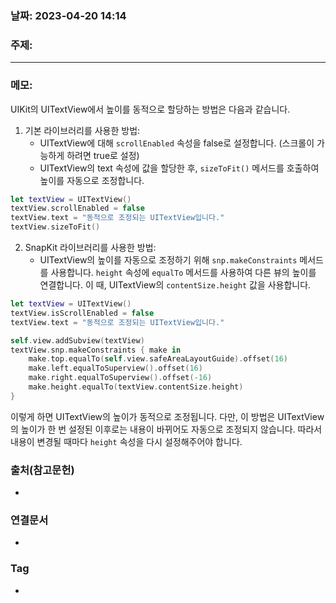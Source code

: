 ### 날짜: 2023-04-20 14:14

### 주제: 
---
### 메모: 
UIKit의 UITextView에서 높이를 동적으로 할당하는 방법은 다음과 같습니다.
1. 기본 라이브러리를 사용한 방법:
   - UITextView에 대해 `scrollEnabled` 속성을 false로 설정합니다. (스크롤이 가능하게 하려면 true로 설정)
   - UITextView의 text 속성에 값을 할당한 후, `sizeToFit()` 메서드를 호출하여 높이를 자동으로 조정합니다.

```swift
let textView = UITextView()
textView.scrollEnabled = false
textView.text = "동적으로 조정되는 UITextView입니다."
textView.sizeToFit()
```

2. SnapKit 라이브러리를 사용한 방법:
   - UITextView의 높이를 자동으로 조정하기 위해 `snp.makeConstraints` 메서드를 사용합니다. `height` 속성에 `equalTo` 메서드를 사용하여 다른 뷰의 높이를 연결합니다. 이 때, UITextView의 `contentSize.height` 값을 사용합니다.

```swift
let textView = UITextView()
textView.isScrollEnabled = false
textView.text = "동적으로 조정되는 UITextView입니다."

self.view.addSubview(textView)
textView.snp.makeConstraints { make in
    make.top.equalTo(self.view.safeAreaLayoutGuide).offset(16)
    make.left.equalToSuperview().offset(16)
    make.right.equalToSuperview().offset(-16)
    make.height.equalTo(textView.contentSize.height)
}
```

이렇게 하면 UITextView의 높이가 동적으로 조정됩니다. 다만, 이 방법은 UITextView의 높이가 한 번 설정된 이후로는 내용이 바뀌어도 자동으로 조정되지 않습니다. 따라서 내용이 변경될 때마다 `height` 속성을 다시 설정해주어야 합니다.

### 출처(참고문헌) 
- 

### 연결문서 
- 

### Tag
- 